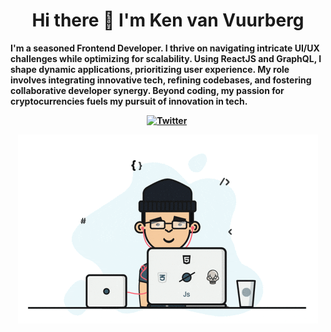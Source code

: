 <p>
  <h1 align="center"><b>Hi there 👋 I'm Ken van Vuurberg </h1>
</p>


I'm a seasoned Frontend Developer. I thrive on navigating intricate UI/UX challenges while optimizing for scalability. Using ReactJS and GraphQL, I shape dynamic applications, prioritizing user experience. My role involves integrating innovative tech, refining codebases, and fostering collaborative developer synergy. Beyond coding, my passion for cryptocurrencies fuels my pursuit of innovation in tech.

<p align="center">
<a href="https://twitter.com/volcanoinfinity"><img src="https://img.shields.io/badge/Twitter-1DA1F2?style=for-the-badge&logo=twitter&logoColor=white" alt="Twitter" /></a>&nbsp;
</p>

<div align="center">
  <img src="https://github.com/volcanoinf/volcanoinf/blob/main/1sbg.gif?raw=true" alt="Изображение">
</div>
<!-- End here -->
